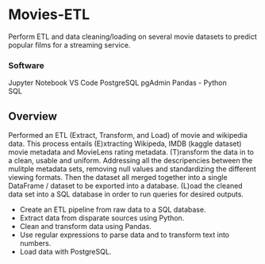 # Movies-ETL
Perform ETL and data cleaning/loading on several movie datasets to predict popular films for a streaming service.

### Software

Jupyter Notebook
VS Code
PostgreSQL
pgAdmin
Pandas - Python \
SQL 




## Overview 

Performed an ETL (Extract, Transform, and Load) of movie and wikipedia data. This process entails (E)xtracting Wikipeda, IMDB (kaggle dataset) movie metadata and MovieLens rating metadata. (T)ransform the data in to a clean, usable and uniform. Addressing all the descripencies between the mulitple metadata sets, removing null values and standardizing the different viewing formats. Then the dataset all merged together into a single DataFrame / dataset to be exported into a database. (L)oad the cleaned data set into a SQL database in order to run queries for desired outputs.

- Create an ETL pipeline from raw data to a SQL database.
- Extract data from disparate sources using Python.
- Clean and transform data using Pandas.
- Use regular expressions to parse data and to transform text into numbers.
- Load data with PostgreSQL.


